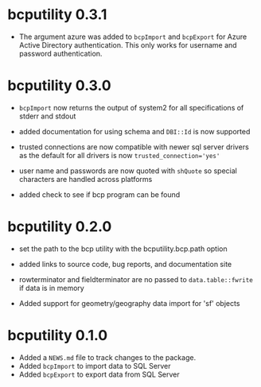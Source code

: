 # bcputility 0.3.1

* The argument azure was added to `bcpImport` and `bcpExport` for Azure 
Active Directory authentication. This only works for username and password 
authentication.

# bcputility 0.3.0

* `bcpImport` now returns the output of system2 for all specifications of 
stderr and stdout

* added documentation for using schema and `DBI::Id` is now supported

* trusted connections are now compatible with newer sql server drivers as the 
default for all drivers is now `trusted_connection='yes'`

* user name and passwords are now quoted with `shQuote` so special characters 
are handled across platforms

* added check to see if bcp program can be found

# bcputility 0.2.0

* set the path to the bcp utility with the bcputility.bcp.path option

* added links to source code, bug reports, and documentation site

* rowterminator and fieldterminator are no passed to `data.table::fwrite` if data
is in memory

* Added support for geometry/geography data import for 'sf' objects

# bcputility 0.1.0

* Added a `NEWS.md` file to track changes to the package.
* Added `bcpImport` to import data to SQL Server
* Added `bcpExport` to export data from SQL Server
